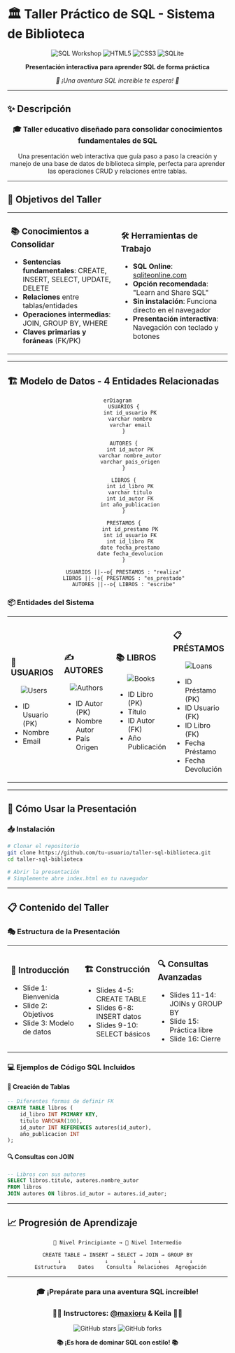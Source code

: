 # 🏛️ Taller Práctico de SQL - Sistema de Biblioteca

<div align="center">

![SQL Workshop](https://img.shields.io/badge/🎯-SQL%20Workshop-purple?style=for-the-badge)
![HTML5](https://img.shields.io/badge/HTML5-E34F26?style=for-the-badge&logo=html5&logoColor=white)
![CSS3](https://img.shields.io/badge/CSS3-1572B6?style=for-the-badge&logo=css3&logoColor=white)
![SQLite](https://img.shields.io/badge/SQLite-003B57?style=for-the-badge&logo=sqlite&logoColor=white)

**Presentación interactiva para aprender SQL de forma práctica**

*🚀 ¡Una aventura SQL increíble te espera! 🚀*

</div>

---

## ✨ **Descripción**

<div align="center">

### 🎓 **Taller educativo diseñado para consolidar conocimientos fundamentales de SQL**

Una presentación web interactiva que guía paso a paso la creación y manejo de una base de datos de biblioteca simple, perfecta para aprender las operaciones CRUD y relaciones entre tablas.

</div>

---

## 🎯 **Objetivos del Taller**

<table>
<tr>
<td width="50%">

### 📚 **Conocimientos a Consolidar**
- **Sentencias fundamentales**: CREATE, INSERT, SELECT, UPDATE, DELETE
- **Relaciones** entre tablas/entidades  
- **Operaciones intermedias**: JOIN, GROUP BY, WHERE
- **Claves primarias y foráneas** (FK/PK)

</td>
<td width="50%">

### 🛠️ **Herramientas de Trabajo**
- **SQL Online**: [sqliteonline.com](https://sqliteonline.com/)
- **Opción recomendada**: "Learn and Share SQL"
- **Sin instalación**: Funciona directo en el navegador
- **Presentación interactiva**: Navegación con teclado y botones

</td>
</tr>
</table>

---

## 🏗️ **Modelo de Datos - 4 Entidades Relacionadas**

<div align="center">

```mermaid
erDiagram
    USUARIOS {
        int id_usuario PK
        varchar nombre
        varchar email
    }
    
    AUTORES {
        int id_autor PK
        varchar nombre_autor
        varchar pais_origen
    }
    
    LIBROS {
        int id_libro PK
        varchar titulo
        int id_autor FK
        int año_publicacion
    }
    
    PRESTAMOS {
        int id_prestamo PK
        int id_usuario FK
        int id_libro FK
        date fecha_prestamo
        date fecha_devolucion
    }
    
    USUARIOS ||--o{ PRESTAMOS : "realiza"
    LIBROS ||--o{ PRESTAMOS : "es_prestado"
    AUTORES ||--o{ LIBROS : "escribe"
```

</div>

### 📦 **Entidades del Sistema**

<table>
<tr>
<td width="25%">

### 👥 **USUARIOS**
<div align="center">

![Users](https://img.shields.io/badge/-👥-blue?style=flat-square)

</div>

- ID Usuario (PK)
- Nombre  
- Email

</td>
<td width="25%">

### ✍️ **AUTORES** 
<div align="center">

![Authors](https://img.shields.io/badge/-✍️-green?style=flat-square)

</div>

- ID Autor (PK)
- Nombre Autor
- País Origen

</td>
<td width="25%">

### 📚 **LIBROS**
<div align="center">

![Books](https://img.shields.io/badge/-📚-orange?style=flat-square)

</div>

- ID Libro (PK)
- Título
- ID Autor (FK)
- Año Publicación

</td>
<td width="25%">

### 📋 **PRÉSTAMOS**
<div align="center">

![Loans](https://img.shields.io/badge/-📋-purple?style=flat-square)

</div>

- ID Préstamo (PK)
- ID Usuario (FK) 
- ID Libro (FK)
- Fecha Préstamo
- Fecha Devolución

</td>
</tr>
</table>

---

## 🚀 **Cómo Usar la Presentación**

### 📥 **Instalación**
```bash
# Clonar el repositorio
git clone https://github.com/tu-usuario/taller-sql-biblioteca.git
cd taller-sql-biblioteca

# Abrir la presentación
# Simplemente abre index.html en tu navegador
```

---

## 📋 **Contenido del Taller**

### 🎭 **Estructura de la Presentación**

<table>
<tr>
<td width="33%">

### 🌟 **Introducción**
- Slide 1: Bienvenida 
- Slide 2: Objetivos
- Slide 3: Modelo de datos

</td>
<td width="33%">

### 🏗️ **Construcción**
- Slides 4-5: CREATE TABLE
- Slides 6-8: INSERT datos
- Slides 9-10: SELECT básicos

</td>
<td width="33%">

### 🔍 **Consultas Avanzadas**
- Slides 11-14: JOINs y GROUP BY
- Slide 15: Práctica libre
- Slide 16: Cierre

</td>
</tr>
</table>

### 💻 **Ejemplos de Código SQL Incluidos**

#### 📝 **Creación de Tablas**
```sql
-- Diferentes formas de definir FK
CREATE TABLE libros (
    id_libro INT PRIMARY KEY,
    titulo VARCHAR(100),
    id_autor INT REFERENCES autores(id_autor),
    año_publicacion INT
);
```

#### 🔍 **Consultas con JOIN**
```sql
-- Libros con sus autores
SELECT libros.titulo, autores.nombre_autor 
FROM libros 
JOIN autores ON libros.id_autor = autores.id_autor;
```
---

## 📈 **Progresión de Aprendizaje**

<div align="center">

```
🎯 Nivel Principiante → 🚀 Nivel Intermedio

CREATE TABLE → INSERT → SELECT → JOIN → GROUP BY
     ↓              ↓        ↓       ↓         ↓
  Estructura    Datos    Consulta  Relaciones  Agregación
```

</div>

---

<div align="center">

### 🎓 **¡Prepárate para una aventura SQL increíble!** 

### 👨‍💻 **Instructores: [@maxioru](https://github.com/MaxiOru) & Keila** 👩‍💻

![GitHub stars](https://img.shields.io/github/stars/tu-usuario/taller-sql-biblioteca?style=social)
![GitHub forks](https://img.shields.io/github/forks/tu-usuario/taller-sql-biblioteca?style=social)

**📚 ¡Es hora de dominar SQL con estilo! 📚**

</div>
